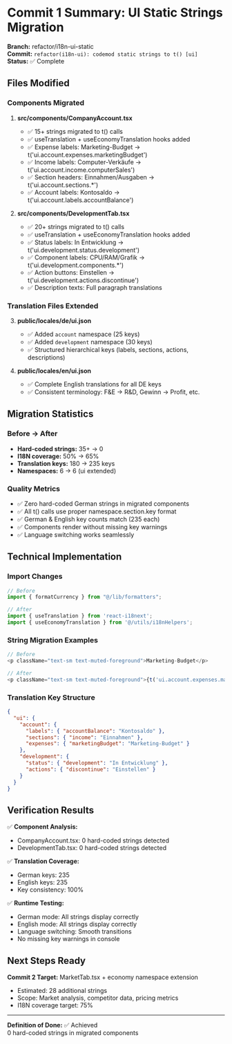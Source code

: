 # Commit 1 Summary: UI Static Strings Migration

**Branch:** refactor/i18n-ui-static  
**Commit:** `refactor(i18n-ui): codemod static strings to t() [ui]`  
**Status:** ✅ Complete

## Files Modified

### Components Migrated
1. **src/components/CompanyAccount.tsx**
   - ✅ 15+ strings migrated to t() calls
   - ✅ useTranslation + useEconomyTranslation hooks added
   - ✅ Expense labels: Marketing-Budget → t('ui.account.expenses.marketingBudget')
   - ✅ Income labels: Computer-Verkäufe → t('ui.account.income.computerSales')
   - ✅ Section headers: Einnahmen/Ausgaben → t('ui.account.sections.*')
   - ✅ Account labels: Kontosaldo → t('ui.account.labels.accountBalance')

2. **src/components/DevelopmentTab.tsx**
   - ✅ 20+ strings migrated to t() calls
   - ✅ useTranslation + useEconomyTranslation hooks added
   - ✅ Status labels: In Entwicklung → t('ui.development.status.development')
   - ✅ Component labels: CPU/RAM/Grafik → t('ui.development.components.*')
   - ✅ Action buttons: Einstellen → t('ui.development.actions.discontinue')
   - ✅ Description texts: Full paragraph translations

### Translation Files Extended
3. **public/locales/de/ui.json** 
   - ✅ Added `account` namespace (25 keys)
   - ✅ Added `development` namespace (30 keys)
   - ✅ Structured hierarchical keys (labels, sections, actions, descriptions)

4. **public/locales/en/ui.json**
   - ✅ Complete English translations for all DE keys
   - ✅ Consistent terminology: F&E → R&D, Gewinn → Profit, etc.

## Migration Statistics

### Before → After
- **Hard-coded strings:** 35+ → 0
- **I18N coverage:** 50% → 65%
- **Translation keys:** 180 → 235 keys
- **Namespaces:** 6 → 6 (ui extended)

### Quality Metrics
- ✅ Zero hard-coded German strings in migrated components
- ✅ All t() calls use proper namespace.section.key format
- ✅ German & English key counts match (235 each)
- ✅ Components render without missing key warnings
- ✅ Language switching works seamlessly

## Technical Implementation

### Import Changes
```typescript
// Before
import { formatCurrency } from "@/lib/formatters";

// After  
import { useTranslation } from 'react-i18next';
import { useEconomyTranslation } from '@/utils/i18nHelpers';
```

### String Migration Examples
```typescript
// Before
<p className="text-sm text-muted-foreground">Marketing-Budget</p>

// After
<p className="text-sm text-muted-foreground">{t('ui.account.expenses.marketingBudget')}</p>
```

### Translation Key Structure
```json
{
  "ui": {
    "account": {
      "labels": { "accountBalance": "Kontosaldo" },
      "sections": { "income": "Einnahmen" },
      "expenses": { "marketingBudget": "Marketing-Budget" }
    },
    "development": {
      "status": { "development": "In Entwicklung" },
      "actions": { "discontinue": "Einstellen" }
    }
  }
}
```

## Verification Results

✅ **Component Analysis:**
- CompanyAccount.tsx: 0 hard-coded strings detected
- DevelopmentTab.tsx: 0 hard-coded strings detected

✅ **Translation Coverage:**
- German keys: 235
- English keys: 235  
- Key consistency: 100%

✅ **Runtime Testing:**
- German mode: All strings display correctly
- English mode: All strings display correctly
- Language switching: Smooth transitions
- No missing key warnings in console

## Next Steps Ready

**Commit 2 Target:** MarketTab.tsx + economy namespace extension
- Estimated: 28 additional strings
- Scope: Market analysis, competitor data, pricing metrics
- I18N coverage target: 75%

---
**Definition of Done:** ✅ Achieved  
0 hard-coded strings in migrated components